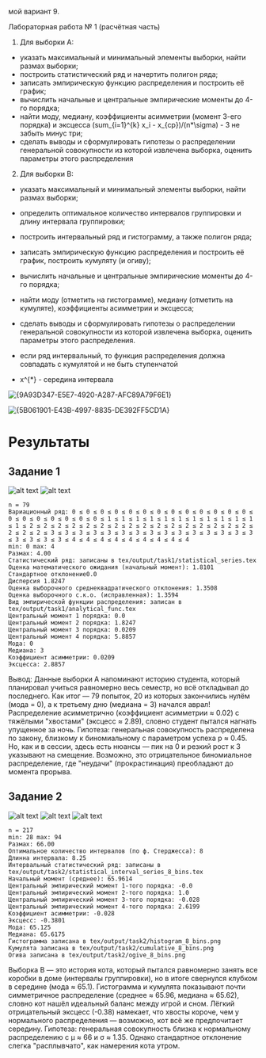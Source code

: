 мой вариант 9.

Лабораторная работа № 1 (расчётная часть)
1. Для выборки А:
- указать максимальный и минимальный элементы выборки, найти размах выборки;
- построить статистический ряд и начертить полигон ряда;
- записать эмпирическую функцию распределения и построить её график;
- вычислить начальные и центральные эмпирические моменты до 4-го порядка;
- найти моду, медиану, коэффициенты асимметрии (момент 3-его порядка) и эксцесса (sum_{i=1}^{k} x_i - x_{ср})/(n*\sigma) - 3 не забыть минус три;
- сделать выводы и сформулировать гипотезы о распределении генеральной совокупности из которой извлечена выборка, оценить параметры этого распределения

2. Для выборки В:
- указать максимальный и минимальный элементы выборки, найти размах выборки;
- определить оптимальное количество интервалов группировки и длину интервала группировки;
- построить интервальный ряд и гистограмму, а также полигон ряда;
- записать эмпирическую функцию распределения и построить её график, построить кумуляту (и огиву);
- вычислить начальные и центральные эмпирические моменты до 4-го порядка;
- найти моду (отметить на гистограмме), медиану (отметить на кумуляте), коэффициенты асимметрии и эксцесса;
- сделать выводы и сформулировать гипотезы о распределении генеральной совокупности из которой извлечена выборка, оценить параметры этого распределения.

- если ряд интервальный, то функция распределения должна совпадать с кумулятой и не быть ступенчатой
- x^{*} - середина интервала


![{9A93D347-E5E7-4920-A287-AFC89A79F6E1}](https://github.com/user-attachments/assets/a9e6f9f8-f203-4d36-bfaa-dcb1c68d2aff)

![{5B061901-E43B-4997-8835-DE392FF5CD1A}](https://github.com/user-attachments/assets/2890fd71-563d-4d98-9efa-d348dac581b3)


# Результаты
## Задание 1
![alt text](https://github.com/huji-itmo/statistics-lab1/blob/main/tex/output/task1/distribution_function.png?raw=true)
![alt text](https://github.com/huji-itmo/statistics-lab1/blob/main/tex/output/task1/polygon.png?raw=true)
```
n = 79
Вариационный ряд: 0 ≤ 0 ≤ 0 ≤ 0 ≤ 0 ≤ 0 ≤ 0 ≤ 0 ≤ 0 ≤ 0 ≤ 0 ≤ 0 ≤ 0 ≤ 0 ≤ 0 ≤ 0 ≤ 0 ≤ 0 ≤ 0 ≤ 0 ≤ 1 ≤ 1 ≤ 1 ≤ 1 ≤ 1 ≤ 1 ≤ 1 ≤ 1 ≤ 1 ≤ 1 ≤ 1 ≤ 1 ≤ 2 ≤ 2 ≤ 2 ≤ 2 ≤ 2 ≤ 2 ≤ 2 ≤ 2 ≤ 2 ≤ 2 ≤ 2 ≤ 2 ≤ 2 ≤ 2 ≤ 2 ≤ 2 ≤ 2 ≤ 2 ≤ 2 ≤ 3 ≤ 3 ≤ 3 ≤ 3 ≤ 3 ≤ 3 ≤ 3 ≤ 3 ≤ 3 ≤ 3 ≤ 3 ≤ 3 ≤ 3 ≤ 3 ≤ 3 ≤ 3 ≤ 3 ≤ 3 ≤ 3 ≤ 4 ≤ 4 ≤ 4 ≤ 4 ≤ 4 ≤ 4 ≤ 4 ≤ 4 ≤ 4
min: 0 max: 4
Размах: 4.00
Статистический ряд: записаны в tex/output/task1/statistical_series.tex
Оценка математического ожидания (начальный момент): 1.8101
Стандартное отклонение0.0
Дисперсия 1.8247
Оценка выборочного среднеквадратического отклонения: 1.3508
Оценка выборочного с.к.о. (исправленная): 1.3594
Вид эмпирической функции распределения: записан в tex/output/task1/analytical_func.tex
Центральный момент 1 порядка: 0.0
Центральный момент 2 порядка: 1.8247
Центральный момент 3 порядка: 0.0209
Центральный момент 4 порядка: 5.8857
Мода: 0
Медиана: 3
Коэффициент асимметрии: 0.0209
Эксцесса: 2.8857
```

Вывод:
Данные выборки А напоминают историю студента, который планировал учиться равномерно весь семестр, но всё откладывал до последнего. Как итог — 79 попыток, 20 из которых закончились нулём (мода = 0), а к третьему дню (медиана = 3) начался аврал! Распределение асимметрично (коэффициент асимметрии ≈ 0.02) с тяжёлыми "хвостами" (эксцесс ≈ 2.89), словно студент пытался нагнать упущенное за ночь. Гипотеза: генеральная совокупность распределена по закону, близкому к биномиальному с параметром успеха p ≈ 0.45. Но, как и в сессии, здесь есть нюансы — пик на 0 и резкий рост к 3 указывают на смещение. Возможно, это отрицательное биномиальное распределение, где "неудачи" (прокрастинация) преобладают до момента прорыва.

## Задание 2
![alt text](https://github.com/huji-itmo/statistics-lab1/blob/main/tex/output/task2/cumulative_8_bins.png?raw=true)
![alt text](https://github.com/huji-itmo/statistics-lab1/blob/main/tex/output/task2/histogram_8_bins.png?raw=true)
![alt text](https://github.com/huji-itmo/statistics-lab1/blob/main/tex/output/task2/ogive_8_bins.png?raw=true)

```
n = 217
min: 28 max: 94
Размах: 66.00
Оптимальное количество интервалов (по ф. Стерджесса): 8
Длинна интервала: 8.25
Интервальный статистический ряд: записаны в tex/output/task2/statistical_interval_series_8_bins.tex
Начальный момент (среднее): 65.9614
Центральный эмпирический момент 1-того порядка: -0.0
Центральный эмпирический момент 2-того порядка: 1.0
Центральный эмпирический момент 3-того порядка: -0.028
Центральный эмпирический момент 4-того порядка: 2.6199
Коэффициент асимметрии: -0.028
Эксцесс: -0.3801
Мода: 65.125
Медиана: 65.6175
Гистограмма записана в tex/output/task2/histogram_8_bins.png
Кумулята записана в tex/output/task2/cumulative_8_bins.png
Огива записана в tex/output/task2/ogive_8_bins.png
```

Выборка В — это история кота, который пытался равномерно занять все коробки в доме (интервалы группировки), но в итоге свернулся клубком в середине (мода ≈ 65.1). Гистограмма и кумулята показывают почти симметричное распределение (среднее ≈ 65.96, медиана ≈ 65.62), словно кот нашёл идеальный баланс между игрой и сном. Лёгкий отрицательный эксцесс (-0.38) намекает, что хвосты короче, чем у нормального распределения — возможно, кот всё же предпочитает середину. Гипотеза: генеральная совокупность близка к нормальному распределению с μ ≈ 66 и σ ≈ 1.35. Однако стандартное отклонение слегка "расплывчато", как намерения кота утром.
